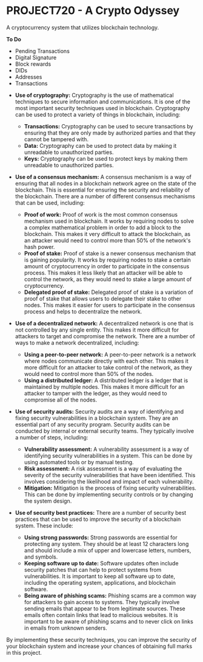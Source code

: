 # PROJECT720 - A Crypto Odyssey    
 A cryptocurrency system that utilizes blockchain technology.

**To Do**
- Pending Transactions
- Digital Signature
- Block rewards
- DIDs
- Addresses
- Transactions


* **Use of cryptography:** Cryptography is the use of mathematical techniques to secure information and communications. It is one of the most important security techniques used in blockchain. Cryptography can be used to protect a variety of things in blockchain, including:
    * **Transactions:** Cryptography can be used to secure transactions by ensuring that they are only made by authorized parties and that they cannot be tampered with.
    * **Data:** Cryptography can be used to protect data by making it unreadable to unauthorized parties.
    * **Keys:** Cryptography can be used to protect keys by making them unreadable to unauthorized parties.

* **Use of a consensus mechanism:** A consensus mechanism is a way of ensuring that all nodes in a blockchain network agree on the state of the blockchain. This is essential for ensuring the security and reliability of the blockchain. There are a number of different consensus mechanisms that can be used, including:
    * **Proof of work:** Proof of work is the most common consensus mechanism used in blockchain. It works by requiring nodes to solve a complex mathematical problem in order to add a block to the blockchain. This makes it very difficult to attack the blockchain, as an attacker would need to control more than 50% of the network's hash power.
    * **Proof of stake:** Proof of stake is a newer consensus mechanism that is gaining popularity. It works by requiring nodes to stake a certain amount of cryptocurrency in order to participate in the consensus process. This makes it less likely that an attacker will be able to control the network, as they would need to stake a large amount of cryptocurrency.
    * **Delegated proof of stake:** Delegated proof of stake is a variation of proof of stake that allows users to delegate their stake to other nodes. This makes it easier for users to participate in the consensus process and helps to decentralize the network.

* **Use of a decentralized network:** A decentralized network is one that is not controlled by any single entity. This makes it more difficult for attackers to target and compromise the network. There are a number of ways to make a network decentralized, including:
    * **Using a peer-to-peer network:** A peer-to-peer network is a network where nodes communicate directly with each other. This makes it more difficult for an attacker to take control of the network, as they would need to control more than 50% of the nodes.
    * **Using a distributed ledger:** A distributed ledger is a ledger that is maintained by multiple nodes. This makes it more difficult for an attacker to tamper with the ledger, as they would need to compromise all of the nodes.

* **Use of security audits:** Security audits are a way of identifying and fixing security vulnerabilities in a blockchain system. They are an essential part of any security program. Security audits can be conducted by internal or external security teams. They typically involve a number of steps, including:
    * **Vulnerability assessment:** A vulnerability assessment is a way of identifying security vulnerabilities in a system. This can be done by using automated tools or by manual testing.
    * **Risk assessment:** A risk assessment is a way of evaluating the severity of the security vulnerabilities that have been identified. This involves considering the likelihood and impact of each vulnerability.
    * **Mitigation:** Mitigation is the process of fixing security vulnerabilities. This can be done by implementing security controls or by changing the system design.

* **Use of security best practices:** There are a number of security best practices that can be used to improve the security of a blockchain system. These include:
    * **Using strong passwords:** Strong passwords are essential for protecting any system. They should be at least 12 characters long and should include a mix of upper and lowercase letters, numbers, and symbols.
    * **Keeping software up to date:** Software updates often include security patches that can help to protect systems from vulnerabilities. It is important to keep all software up to date, including the operating system, applications, and blockchain software.
    * **Being aware of phishing scams:** Phishing scams are a common way for attackers to gain access to systems. They typically involve sending emails that appear to be from legitimate sources. These emails often contain links that lead to malicious websites. It is important to be aware of phishing scams and to never click on links in emails from unknown senders.

By implementing these security techniques, you can improve the security of your blockchain system and increase your chances of obtaining full marks in this project.